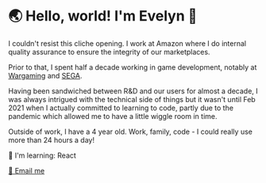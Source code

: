 # 🌏 Hello, world! I'm Evelyn 👋

I couldn't resist this cliche opening.
I work at Amazon where I do internal quality assurance to ensure the integrity of our marketplaces.<br>

Prior to that, I spent half a decade working in game development, notably at [Wargaming](https://na.wargaming.net/en) and [SEGA](https://www.sega.com/games).

Having been sandwiched between R&D and our users for almost a decade, I was always intrigued with the technical side of things but it wasn't until Feb 2021 when I actually committed to learning to code, partly due to the pandemic which allowed me to have a little wiggle room in time.<br>

Outside of work, I have a 4 year old. Work, family, code - I could really use more than 24 hours a day!

🌱 I'm learning: React

<a href="mailto:ev@evelynhuang.dev">📧 Email me</a>
